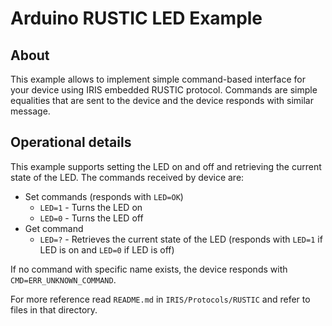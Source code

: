 # Arduino RUSTIC LED Example
## About
This example allows to implement simple command-based 
interface for your device using IRIS embedded RUSTIC 
protocol. Commands are simple equalities that are
sent to the device and the device responds with 
similar message.


## Operational details
This example supports setting the LED on and off and retrieving
the current state of the LED. The commands received by 
device are:
* Set commands (responds with `LED=OK`)
  * `LED=1` - Turns the LED on
  * `LED=0` - Turns the LED off
* Get command 
  * `LED=?` - Retrieves the current state of the LED 
    (responds with `LED=1` if LED is on and `LED=0` if LED is off)

If no command with specific name exists, the device responds
with `CMD=ERR_UNKNOWN_COMMAND`.

For more reference read `README.md` in 
`IRIS/Protocols/RUSTIC` and refer to files in that 
directory.
